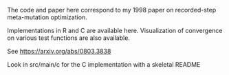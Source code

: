 The code and paper here correspond to my 1998 paper on 
recorded-step meta-mutation optimization.

Implementations in R and C are available here. Visualization of
convergence on various test functions are also available.

See https://arxiv.org/abs/0803.3838

Look in src/main/c for the C implementation with a skeletal README
